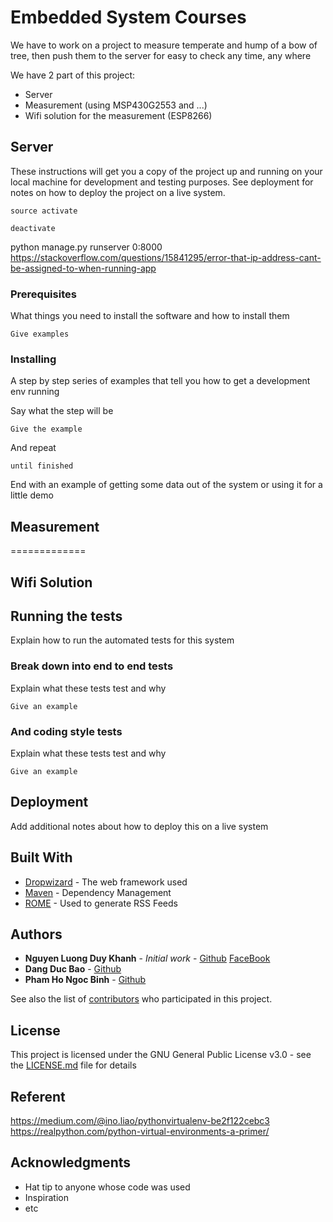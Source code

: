 # Embedded System Courses

We have to work on a project to measure temperate and hump of a bow of tree, then push them to the server for easy to check any time, any where

We have 2 part of this project:
* Server
* Measurement (using MSP430G2553 and ...)
* Wifi solution for the measurement (ESP8266)

## Server

These instructions will get you a copy of the project up and running on your local machine for development and testing purposes. See deployment for notes on how to deploy the project on a live system.
````
source activate
````
````
deactivate
````
python manage.py runserver 0:8000
https://stackoverflow.com/questions/15841295/error-that-ip-address-cant-be-assigned-to-when-running-app
### Prerequisites

What things you need to install the software and how to install them

```
Give examples
```

### Installing

A step by step series of examples that tell you how to get a development env running

Say what the step will be

```
Give the example
```

And repeat

```
until finished
```

End with an example of getting some data out of the system or using it for a little demo
## Measurement
=============
## Wifi Solution

## Running the tests

Explain how to run the automated tests for this system

### Break down into end to end tests

Explain what these tests test and why

```
Give an example
```

### And coding style tests

Explain what these tests test and why

```
Give an example
```

## Deployment

Add additional notes about how to deploy this on a live system

## Built With

* [Dropwizard](http://www.dropwizard.io/1.0.2/docs/) - The web framework used
* [Maven](https://maven.apache.org/) - Dependency Management
* [ROME](https://rometools.github.io/rome/) - Used to generate RSS Feeds

## Authors

* **Nguyen Luong Duy Khanh** - *Initial work* - [Github](https://github.com/NguyenLuongDuyKhanh) [FaceBook](https://www.facebook.com/nguyenluongduykhanh)
* **Dang Duc Bao** - [Github](https://github.com/doanhethongnhung)
* **Pham Ho Ngoc Binh** - [Github](https://github.com/phamhongocbinh)

See also the list of [contributors](https://github.com/your/project/contributors) who participated in this project.

## License

This project is licensed under the GNU General Public License v3.0 - see the [LICENSE.md](LICENSE.md) file for details

## Referent

https://medium.com/@ino.liao/pythonvirtualenv-be2f122cebc3
https://realpython.com/python-virtual-environments-a-primer/

## Acknowledgments

* Hat tip to anyone whose code was used
* Inspiration
* etc


